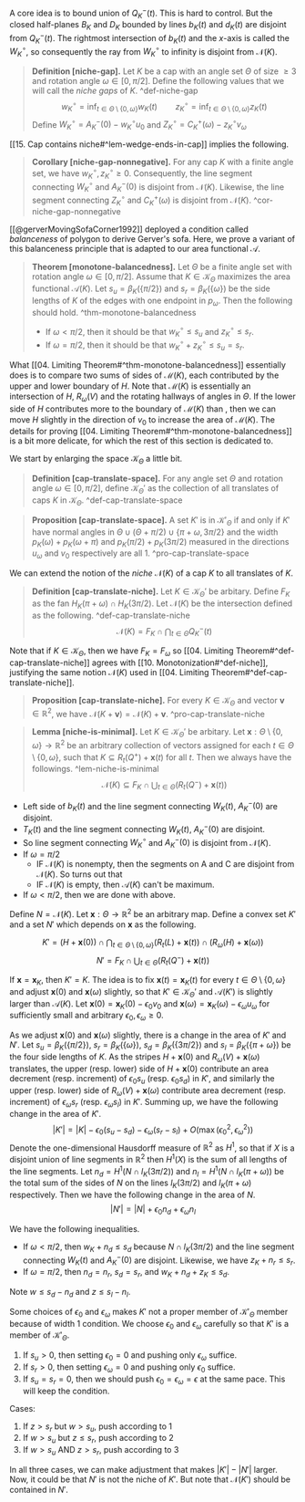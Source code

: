 A core idea is to bound union of $Q^-_K(t)$. This is hard to control. But the closed half-planes $B_K$ and $D_K$ bounded by lines $b_K(t)$ and $d_K(t)$ are disjoint from $Q^-_K(t)$. The rightmost intersection of $b_K(t)$ and the $x$-axis is called the $W_K^\circ$, so consequently the ray from $W_K^\circ$ to infinity is disjoint from $\mathcal{N}(K)$. 


> __Definition [niche-gap].__ Let $K$ be a cap with an angle set $\Theta$ of size $\geq 3$ and rotation angle $\omega \in [0, \pi/2]$. Define the following values that we will call the _niche gaps_ of $K$. ^def-niche-gap
$$
w_K^\circ = \inf_{t \in \Theta \setminus \left\{ 0, \omega \right\}  } w_K(t) \qquad
z_K^\circ = \inf_{t \in \Theta \setminus \left\{ 0, \omega \right\}  } z_K(t)
$$
> Define $W_K^\circ = A^-_K(0) - w_K^\circ u_0$ and $Z_K^\circ = C^+_K(\omega) - z_K^\circ v_\omega$ 

[[15. Cap contains niche#^lem-wedge-ends-in-cap]] implies the following.

> __Corollary [niche-gap-nonnegative].__ For any cap $K$ with a finite angle set, we have $w_K^\circ, z_K^\circ \geq 0$. Consequently, the line segment connecting $W_K^\circ$ and $A_K^-(0)$ is disjoint from $\mathcal{N}(K)$. Likewise, the line segment connecting $Z_K^\circ$ and $C^+_K(\omega)$ is disjoint from $\mathcal{N}(K)$. ^cor-niche-gap-nonnegative

[[@gerverMovingSofaCorner1992]] deployed a condition called _balanceness_ of polygon to derive Gerver's sofa. Here, we prove a variant of this balanceness principle that is adapted to our area functional $\mathcal{A}$. 

> __Theorem [monotone-balancedness].__ Let $\Theta$ be a finite angle set with rotation angle $\omega \in [0, \pi/2]$. Assume that $K \in \mathcal{K}_\Theta$ maximizes the area functional $\mathcal{A}(K)$. Let $s_u = \beta_K(\left\{ \pi/2 \right\})$ and $s_r = \beta_K(\left\{ \omega \right\})$ be the side lengths of $K$ of the edges with one endpoint in $p_\omega$. Then the following should hold. ^thm-monotone-balancedness
> 
> - If $\omega < \pi/2$, then it should be that $w_K^\circ \leq s_u$ and $z_K^\circ \leq s_r$.
> - If $\omega = \pi/2$, then it should be that $w_K^\circ + z_K^\circ \leq s_u = s_r$.

What [[04. Limiting Theorem#^thm-monotone-balancedness]] essentially does is to compare two sums of sides of $\mathcal{M}(K)$, each contributed by the upper and lower boundary of $H$. Note that $\mathcal{M}(K)$ is essentially an intersection of $H$, $R_\omega(V)$ and the rotating hallways of angles in $\Theta$. If the lower side of $H$ contributes more to the boundary of $\mathcal{M}(K)$ than , then we can move $H$ slightly in the direction of $v_0$ to increase the area of $\mathcal{M}(K)$. The details for proving [[04. Limiting Theorem#^thm-monotone-balancedness]] is a bit more delicate, for which the rest of this section is dedicated to.

We start by enlarging the space $\mathcal{K}_\Theta$ a little bit.

> __Definition [cap-translate-space].__ For any angle set $\Theta$ and rotation angle $\omega \in [0, \pi/2]$, define $\mathcal{K}_\Theta'$ as the collection of all translates of caps $K$ in $\mathcal{K}_\Theta$. ^def-cap-translate-space

> __Proposition [cap-translate-space].__ A set $K'$ is in $\mathcal{K}'_{\Theta}$ if and only if $K'$ have normal angles in $\Theta \cup (\Theta + \pi/2) \cup \left\{ \pi + \omega, 3\pi/2 \right\}$ and the width $p_K(\omega) + p_K(\omega + \pi)$ and $p_K(\pi/2) + p_K(3\pi/2)$ measured in the directions $u_\omega$ and $v_0$ respectively are all 1. ^pro-cap-translate-space

We can extend the notion of the _niche_ $\mathcal{N}(K)$ of a cap $K$ to all translates of $K$.

> __Definition [cap-translate-niche].__ Let $K \in \mathcal{K}_\Theta'$ be arbitary. Define $F_K$ as the fan $H_K(\pi + \omega) \cap H_K(3\pi/2)$. Let $\mathcal{N}(K)$ be the intersection defined as the following. ^def-cap-translate-niche
$$
\mathcal{N}(K) = F_K \cap \bigcap_{t \in \Theta} Q^-_K(t)
$$

Note that if $K \in \mathcal{K}_\Theta$, then we have $F_K = F_\omega$ so [[04. Limiting Theorem#^def-cap-translate-niche]] agrees with [[10. Monotonization#^def-niche]], justifying the same notion $\mathcal{N}(K)$ used in [[04. Limiting Theorem#^def-cap-translate-niche]].

> __Proposition [cap-translate-niche].__ For every $K \in \mathcal{K}_\Theta$ and vector $\mathbf{v} \in \mathbb{R}^2$, we have $\mathcal{N}(K + \mathbf{v}) = \mathcal{N}(K) + \mathbf{v}$. ^pro-cap-translate-niche

> __Lemma [niche-is-minimal].__ Let $K \in \mathcal{K}_\Theta'$ be arbitary. Let $\mathbf{x} : \Theta \setminus \left\{ 0, \omega \right\} \to \mathbb{R}^2$ be an arbitrary collection of vectors assigned for each $t \in \Theta \setminus \left\{ 0, \omega \right\}$, such that $K \subseteq R_t(Q^+) + \mathbf{x}(t)$ for all $t$. Then we always have the followings. ^lem-niche-is-minimal
$$
\mathcal{N}(K) \subseteq F_K \cap \bigcup_{t \in \Theta} \left( R_t(Q^-) + \mathbf{x}(t) \right)
$$

- Left side of $b_K(t)$ and the line segment connecting $W_K(t)$, $A^-_K(0)$ are disjoint.
- $T_K(t)$ and the line segment connecting $W_K(t)$, $A^-_K(0)$ are disjoint. 
- So line segment connecting $W_K^\circ$ and $A^-_K(0)$ is disjoint from $\mathcal{N}(K)$. 
- If $\omega = \pi/2$
	- IF $\mathcal{N}(K)$ is nonempty, then the segments on A and C are disjoint from $\mathcal{N}(K)$. So turns out that 
	- IF $\mathcal{N}(K)$ is empty, then $\mathcal{A}(K)$ can't be maximum.
- If $\omega < \pi/2$, then we are done with above.

Define $N = \mathcal{N}(K)$. Let $\mathbf{x} : \Theta \to \mathbb{R}^2$ be an arbitrary map. Define a convex set $K'$ and a set $N'$ which depends on $\mathbf{x}$ as the following.

$$
K' = (H + \mathbf{x}(0)) \cap \bigcap_{t \in \Theta \setminus \left\{ 0, \omega \right\} } (R_t(L) + \mathbf{x}(t)) \cap (R_\omega(H) + \mathbf{x}(\omega))
$$
$$
N' = F_K \cap \bigcup_{t \in \Theta} \left( R_t(Q^-) + \mathbf{x}(t) \right)
$$

If $\mathbf{x} = \mathbf{x}_K$, then $K' = K$. The idea is to fix $\mathbf{x}(t) = \mathbf{x}_K(t)$ for every $t \in \Theta \setminus \left\{ 0, \omega \right\}$ and adjust $\mathbf{x}(0)$ and $\mathbf{x}(\omega)$ slightly, so that $K' \in \mathcal{K}_\Theta'$ and $\mathcal{A}(K')$ is slightly larger than $\mathcal{A}(K)$. Let $\mathbf{x}(0) = \mathbf{x}_K(0) - \epsilon_0 v_0$ and $\mathbf{x}(\omega) = \mathbf{x}_K(\omega) - \epsilon_\omega u_\omega$ for sufficiently small and arbitrary $\epsilon_0, \epsilon_\omega \geq 0$. 

As we adjust $\mathbf{x}(0)$ and $\mathbf{x}(\omega)$ slightly, there is a change in the area of $K'$ and $N'$. Let $s_u = \beta_K(\left\{ \pi/2 \right\})$, $s_r = \beta_K(\left\{ \omega \right\})$, $s_d = \beta_K\left( \left\{ 3\pi/2 \right\} \right)$ and $s_l = \beta_K\left( \left\{ \pi + \omega \right\} \right)$ be the four side lengths of $K$. As the stripes $H + \mathbf{x}(0)$ and $R_\omega(V) + \mathbf{x}(\omega)$ translates, the upper (resp. lower) side of $H + \mathbf{x}(0)$ contribute an area decrement (resp. increment) of $\epsilon_0 s_u$ (resp. $\epsilon_0 s_d$) in $K'$, and similarly the upper (resp. lower) side of $R_\omega(V) + \mathbf{x}(\omega)$ contribute area decrement (resp. increment) of $\epsilon_\omega s_r$ (resp. $\epsilon_\omega s_l$) in $K'$. Summing up, we have the following change in the area of $K'$.
$$
|K'| = |K| - \epsilon_0 (s_u - s_d) - \epsilon_{\omega} (s_r - s_l) + O(\max(\epsilon_0^2, \epsilon_\omega^2))
$$
Denote the one-dimensional Hausdorff measure of $\mathbb{R}^2$ as $H^1$, so that if $X$ is a disjoint union of line segments in $\mathbb{R}^2$ then $H^1(X)$ is the sum of all lengths of the line segments. Let $n_d = H^1(N \cap l_K(3\pi/2))$ and $n_l = H^1 \left( N \cap l_K(\pi + \omega) \right)$ be the total sum of the sides of $N$ on the lines $l_K(3\pi/2)$ and $l_K(\pi + \omega)$ respectively. Then we have the following change in the area of $N$.
$$
|N'| = |N| + \epsilon_0 n_d + \epsilon_\omega n_l 
$$

We have the following inequalities. 
- If $\omega < \pi/2$, then $w_K + n_d \leq s_d$ because $N \cap l_K(3\pi/2)$ and the line segment connecting $W_K(t)$ and $A_K^-(0)$ are disjoint. Likewise, we have $z_K + n_r \leq s_r$.
- If $\omega = \pi/2$, then $n_d = n_r$, $s_d = s_r$, and $w_K + n_d + z_K \leq s_d$.

Note $w \leq s_d - n_d$ and $z \leq s_l - n_l$.

Some choices of $\epsilon_0$ and $\epsilon_\omega$ makes $K'$ not a proper member of $\mathcal{K}'_{\Theta}$ member because of width 1 condition. We choose $\epsilon_0$ and $\epsilon_\omega$ carefully so that $K'$ is a member of $\mathcal{K}'_{\Theta}$.
1. If $s_u > 0$, then setting $\epsilon_0 = 0$ and pushing only $\epsilon_\omega$ suffice.
2. If $s_r > 0$, then setting $\epsilon_\omega = 0$ and pushing only $\epsilon_0$ suffice.
3. If $s_u = s_r = 0$, then we should push $\epsilon_0 = \epsilon_\omega = \epsilon$ at the same pace. 
This will keep the condition.

Cases:
1. If $z > s_r$ but $w > s_u$, push according to 1
2. If $w > s_u$ but $z \leq s_r$, push according to 2
3. If $w > s_u$ AND $z > s_r$, push according to 3

In all three cases, we can make adjustment that makes $|K'| - |N'|$ larger. Now, it could be that $N'$ is not the niche of $K'$. But note that $\mathcal{N}(K')$ should be contained in $N'$.
